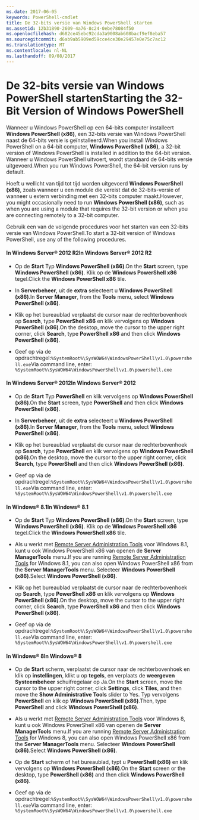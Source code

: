 ```yaml
---
ms.date: 2017-06-05
keywords: PowerShell-cmdlet
title: De 32-bits versie van Windows PowerShell starten
ms.assetid: 12b31890-2609-4a76-8c24-0ebe78084f50
ms.openlocfilehash: d682ce45ebc92cda3a9008ab608bacf9ef8eba57
ms.sourcegitcommit: d6ab9ab5909ed59cce4ce30e29457e0e75c7ac12
ms.translationtype: MT
ms.contentlocale: nl-NL
ms.lasthandoff: 09/08/2017
---
```

# <a name="starting-the-32-bit-version-of-windows-powershell"></a><span data-ttu-id="d4023-103">De 32-bits versie van Windows PowerShell starten</span><span class="sxs-lookup"><span data-stu-id="d4023-103">Starting the 32-Bit Version of Windows PowerShell</span></span>
<span data-ttu-id="d4023-104">Wanneer u Windows PowerShell op een 64-bits computer installeert **Windows PowerShell (x86)**, een 32-bits versie van Windows PowerShell naast de 64-bits versie is geïnstalleerd.</span><span class="sxs-lookup"><span data-stu-id="d4023-104">When you install Windows PowerShell on a 64-bit computer, **Windows PowerShell (x86)**, a 32-bit version of Windows PowerShell is installed in addition to the 64-bit version.</span></span> <span data-ttu-id="d4023-105">Wanneer u Windows PowerShell uitvoert, wordt standaard de 64-bits versie uitgevoerd.</span><span class="sxs-lookup"><span data-stu-id="d4023-105">When you run Windows PowerShell, the 64-bit version runs by default.</span></span>

<span data-ttu-id="d4023-106">Hoeft u wellicht van tijd tot tijd worden uitgevoerd **Windows PowerShell (x86)**, zoals wanneer u een module die vereist dat de 32-bits-versie of wanneer u extern verbinding met een 32-bits computer maakt.</span><span class="sxs-lookup"><span data-stu-id="d4023-106">However, you might occasionally need to run **Windows PowerShell (x86)**, such as when you are using a module that requires the 32-bit version or when you are connecting remotely to a 32-bit computer.</span></span>

<span data-ttu-id="d4023-107">Gebruik een van de volgende procedures voor het starten van een 32-bits versie van Windows PowerShell.</span><span class="sxs-lookup"><span data-stu-id="d4023-107">To start a 32-bit version of Windows PowerShell, use any of the following procedures.</span></span>

#### <a name="in-windows-server-2012-r2"></a><span data-ttu-id="d4023-108">In Windows Server® 2012 R2</span><span class="sxs-lookup"><span data-stu-id="d4023-108">In Windows Server® 2012 R2</span></span>

- <span data-ttu-id="d4023-109">Op de **Start** Typ **Windows PowerShell (x86)**.</span><span class="sxs-lookup"><span data-stu-id="d4023-109">On the **Start** screen, type **Windows PowerShell (x86)**.</span></span> <span data-ttu-id="d4023-110">Klik op de **Windows PowerShell x86** tegel.</span><span class="sxs-lookup"><span data-stu-id="d4023-110">Click the **Windows PowerShell x86** tile.</span></span>

- <span data-ttu-id="d4023-111">In **Serverbeheer**, uit de **extra** selecteert u **Windows PowerShell (x86)**.</span><span class="sxs-lookup"><span data-stu-id="d4023-111">In **Server Manager**, from the **Tools** menu, select **Windows PowerShell (x86)**.</span></span>

- <span data-ttu-id="d4023-112">Klik op het bureaublad verplaatst de cursor naar de rechterbovenhoek op **Search**, type **PowerShell x86** en klik vervolgens op **Windows PowerShell (x86)**.</span><span class="sxs-lookup"><span data-stu-id="d4023-112">On the desktop, move the cursor to the upper right corner, click **Search**, type **PowerShell x86** and then click **Windows PowerShell (x86)**.</span></span>

- <span data-ttu-id="d4023-113">Geef op via de opdrachtregel:`%SystemRoot%\SysWOW64\WindowsPowerShell\v1.0\powershell.exe`</span><span class="sxs-lookup"><span data-stu-id="d4023-113">Via command line, enter: `%SystemRoot%\SysWOW64\WindowsPowerShell\v1.0\powershell.exe`</span></span>

#### <a name="in-windows-server-2012"></a><span data-ttu-id="d4023-114">In Windows Server® 2012</span><span class="sxs-lookup"><span data-stu-id="d4023-114">In Windows Server® 2012</span></span>

- <span data-ttu-id="d4023-115">Op de **Start** Typ **PowerShell** en klik vervolgens op **Windows PowerShell (x86)**.</span><span class="sxs-lookup"><span data-stu-id="d4023-115">On the **Start** screen, type **PowerShell** and then click **Windows PowerShell (x86)**.</span></span>

- <span data-ttu-id="d4023-116">In **Serverbeheer**, uit de **extra** selecteert u **Windows PowerShell (x86)**.</span><span class="sxs-lookup"><span data-stu-id="d4023-116">In **Server Manager**, from the **Tools** menu, select **Windows PowerShell (x86)**.</span></span>

- <span data-ttu-id="d4023-117">Klik op het bureaublad verplaatst de cursor naar de rechterbovenhoek op **Search**, type **PowerShell** en klik vervolgens op **Windows PowerShell (x86)**.</span><span class="sxs-lookup"><span data-stu-id="d4023-117">On the desktop, move the cursor to the upper right corner, click **Search**, type **PowerShell** and then click **Windows PowerShell (x86)**.</span></span>

- <span data-ttu-id="d4023-118">Geef op via de opdrachtregel:`%SystemRoot%\SysWOW64\WindowsPowerShell\v1.0\powershell.exe`</span><span class="sxs-lookup"><span data-stu-id="d4023-118">Via command line, enter: `%SystemRoot%\SysWOW64\WindowsPowerShell\v1.0\powershell.exe`</span></span>

#### <a name="in-windows-81"></a><span data-ttu-id="d4023-119">In Windows® 8.1</span><span class="sxs-lookup"><span data-stu-id="d4023-119">In Windows® 8.1</span></span>

- <span data-ttu-id="d4023-120">Op de **Start** Typ **Windows PowerShell (x86)**.</span><span class="sxs-lookup"><span data-stu-id="d4023-120">On the **Start** screen, type **Windows PowerShell (x86)**.</span></span> <span data-ttu-id="d4023-121">Klik op de **Windows PowerShell x86** tegel.</span><span class="sxs-lookup"><span data-stu-id="d4023-121">Click the **Windows PowerShell x86** tile.</span></span>

- <span data-ttu-id="d4023-122">Als u werkt met [Remote Server Administration Tools](http://go.microsoft.com/fwlink/?LinkID=304145) voor Windows 8.1, kunt u ook Windows PowerShell x86 van openen de **Server ManagerTools** menu.</span><span class="sxs-lookup"><span data-stu-id="d4023-122">If you are running [Remote Server Administration Tools](http://go.microsoft.com/fwlink/?LinkID=304145) for Windows 8.1, you can also open Windows PowerShell x86 from the **Server ManagerTools** menu.</span></span> <span data-ttu-id="d4023-123">Selecteer **Windows PowerShell (x86)**.</span><span class="sxs-lookup"><span data-stu-id="d4023-123">Select **Windows PowerShell (x86)**.</span></span>

- <span data-ttu-id="d4023-124">Klik op het bureaublad verplaatst de cursor naar de rechterbovenhoek op **Search**, type **PowerShell x86** en klik vervolgens op **Windows PowerShell (x86)**.</span><span class="sxs-lookup"><span data-stu-id="d4023-124">On the desktop, move the cursor to the upper right corner, click **Search**, type **PowerShell x86** and then click **Windows PowerShell (x86)**.</span></span>
   
- <span data-ttu-id="d4023-125">Geef op via de opdrachtregel:`%SystemRoot%\SysWOW64\WindowsPowerShell\v1.0\powershell.exe`</span><span class="sxs-lookup"><span data-stu-id="d4023-125">Via command line, enter: `%SystemRoot%\SysWOW64\WindowsPowerShell\v1.0\powershell.exe`</span></span>

#### <a name="in-windows-8"></a><span data-ttu-id="d4023-126">In Windows® 8</span><span class="sxs-lookup"><span data-stu-id="d4023-126">In Windows® 8</span></span>

- <span data-ttu-id="d4023-127">Op de **Start** scherm, verplaatst de cursor naar de rechterbovenhoek en klik op **instellingen**, klikt u op **tegels**, en verplaats de **weergeven Systeembeheer** schuifregelaar op Ja.</span><span class="sxs-lookup"><span data-stu-id="d4023-127">On the **Start** screen, move the cursor to the upper right corner, click **Settings**, click **Tiles**, and then move the **Show Administrative Tools** slider to Yes.</span></span> <span data-ttu-id="d4023-128">Typ vervolgens **PowerShell** en klik op **Windows PowerShell (x86)**.</span><span class="sxs-lookup"><span data-stu-id="d4023-128">Then, type **PowerShell** and click **Windows PowerShell (x86)**.</span></span>

- <span data-ttu-id="d4023-129">Als u werkt met [Remote Server Administration Tools](http://www.microsoft.com/download/details.aspx?id=28972) voor Windows 8, kunt u ook Windows PowerShell x86 van openen de **Server ManagerTools** menu.</span><span class="sxs-lookup"><span data-stu-id="d4023-129">If you are running [Remote Server Administration Tools](http://www.microsoft.com/download/details.aspx?id=28972) for Windows 8, you can also open Windows PowerShell x86 from the **Server ManagerTools** menu.</span></span> <span data-ttu-id="d4023-130">Selecteer **Windows PowerShell (x86)**.</span><span class="sxs-lookup"><span data-stu-id="d4023-130">Select **Windows PowerShell (x86)**.</span></span>

- <span data-ttu-id="d4023-131">Op de **Start** scherm of het bureaublad, typt u **PowerShell (x86)** en klik vervolgens op **Windows PowerShell (x86)**.</span><span class="sxs-lookup"><span data-stu-id="d4023-131">On the **Start** screen or the desktop, type **PowerShell (x86)** and then click **Windows PowerShell (x86)**.</span></span>

- <span data-ttu-id="d4023-132">Geef op via de opdrachtregel:`%SystemRoot%\SysWOW64\WindowsPowerShell\v1.0\powershell.exe`</span><span class="sxs-lookup"><span data-stu-id="d4023-132">Via command line, enter: `%SystemRoot%\SysWOW64\WindowsPowerShell\v1.0\powershell.exe`</span></span>

